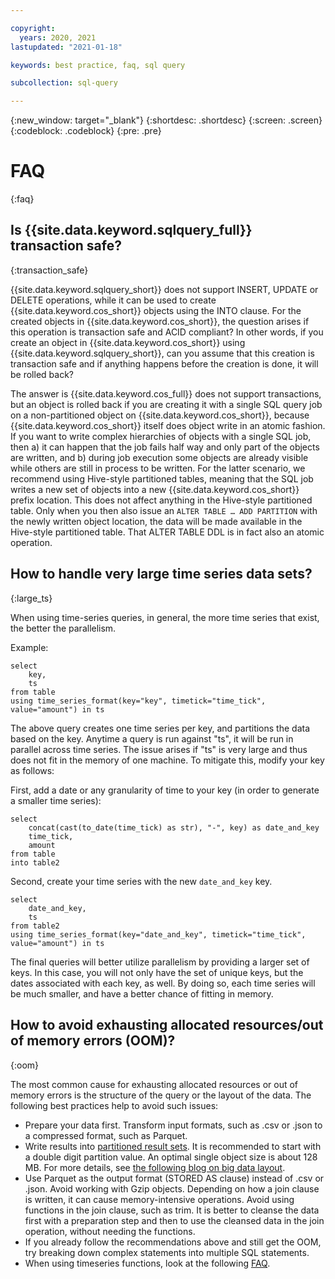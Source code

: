 ```yaml
---

copyright:
  years: 2020, 2021
lastupdated: "2021-01-18"

keywords: best practice, faq, sql query

subcollection: sql-query

---
```


{:new_window: target="_blank"}
{:shortdesc: .shortdesc}
{:screen: .screen}
{:codeblock: .codeblock}
{:pre: .pre}

# FAQ
{:faq}

## Is {{site.data.keyword.sqlquery_full}} transaction safe?
{:transaction_safe}

{{site.data.keyword.sqlquery_short}} does not support INSERT, UPDATE or DELETE operations, while it can be used 
to create {{site.data.keyword.cos_short}} objects using the INTO clause. For the created objects in {{site.data.keyword.cos_short}}, the question arises if this operation is transaction safe and ACID compliant?
In other words, if you create an object in {{site.data.keyword.cos_short}} using {{site.data.keyword.sqlquery_short}}, can you assume that this creation is transaction safe and if anything happens before the creation is done, it will be rolled back?

The answer is {{site.data.keyword.cos_full}} does not support transactions, but an object is rolled back if you are creating it with a single SQL query job on a non-partitioned object on {{site.data.keyword.cos_short}}, because {{site.data.keyword.cos_short}} itself does object write in an atomic fashion. If you want to write complex hierarchies of objects with a single SQL job, then a) it can happen that the job fails half way and only part of the objects are written, and b) during job execution some objects are already visible while others are still in process to be written.
For the latter scenario, we recommend using Hive-style partitioned tables, meaning that the SQL job writes a new set of objects into a new {{site.data.keyword.cos_short}} prefix location. This does not affect anything in the Hive-style partitioned table. Only when you then also issue an `ALTER TABLE … ADD PARTITION` with the newly written object location, the data will be made available in the Hive-style partitioned table. That ALTER TABLE DDL is in fact also an atomic operation.

## How to handle very large time series data sets?
{:large_ts}

When using time-series queries, in general, the more time series that exist, the better the parallelism.

Example:

```
select 
	key, 
	ts
from table 
using time_series_format(key="key", timetick="time_tick", value="amount") in ts
```

The above query creates one time series per key, and partitions the data based on the key. Anytime a query is run against "ts", 
it will be run in parallel across time series. The issue arises if "ts" is very large and thus does not fit in the memory of one machine. To mitigate this, modify your key as follows:

First, add a date or any granularity of time to your key (in order to generate a smaller time series):

```
select
	concat(cast(to_date(time_tick) as str), "-", key) as date_and_key
	time_tick,
	amount
from table
into table2
```

Second, create your time series with the new `date_and_key` key.

```
select
	date_and_key,
	ts
from table2
using time_series_format(key="date_and_key", timetick="time_tick", value="amount") in ts
```

The final queries will better utilize parallelism by providing a larger set of keys. 
In this case, you will not only have the set of unique keys, but the dates associated with each key, as well. 
By doing so, each time series will be much smaller, and have a better chance of fitting in memory.

## How to avoid exhausting allocated resources/out of memory errors (OOM)?
{:oom}

The most common cause for exhausting allocated resources or out of memory errors is the structure of the query or the layout of the data. The following best practices help to avoid such issues:

- Prepare your data first. Transform input formats, such as .csv or .json to a compressed format, such as Parquet.
- Write results into [partitioned result sets](https://cloud.ibm.com/docs/sql-query?topic=sql-query-sql-reference#partitionedClause). It is recommended to start with a double digit partition value. An optimal single object size is about 128 MB. For more details, see [the following blog on big data layout](https://www.ibm.com/cloud/blog/big-data-layout).
- Use Parquet as the output format (STORED AS clause) instead of .csv or .json. Avoid working with Gzip objects.
Depending on how a join clause is written, it can cause memory-intensive operations. Avoid using functions in the join clause, such as trim. It is better to cleanse the data first with a preparation step and then to use the cleansed data in the join operation, without needing the functions.
- If you already follow the recommendations above and still get the OOM, try breaking down complex statements into multiple SQL statements.
- When using timeseries functions, look at the following [FAQ](https://cloud.ibm.com/docs/sql-query?topic=sql-query-faq).
